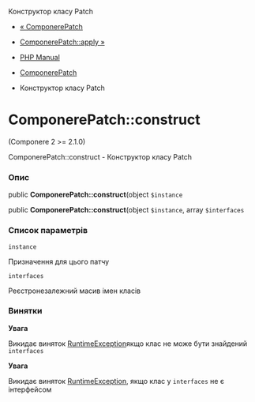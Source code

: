 Конструктор класу Patch

-   [« ComponerePatch](class.componere-patch.html)
    
-   [ComponerePatch::apply »](componere-patch.apply.html)
    
-   [PHP Manual](index.html)
    
-   [ComponerePatch](class.componere-patch.html)
    
-   Конструктор класу Patch
    

# ComponerePatch::construct

(Componere 2 >= 2.1.0)

ComponerePatch::construct - Конструктор класу Patch

### Опис

public **ComponerePatch::construct**(object `$instance`

public **ComponerePatch::construct**(object `$instance`, array `$interfaces`

### Список параметрів

`instance`

Призначення для цього патчу

`interfaces`

Реєстронезалежний масив імен класів

### Винятки

**Увага**

Викидає виняток [RuntimeException](class.runtimeexception.html)якщо клас не може бути знайдений `interfaces`

**Увага**

Викидає виняток [RuntimeException](class.runtimeexception.html), якщо клас у `interfaces` не є інтерфейсом